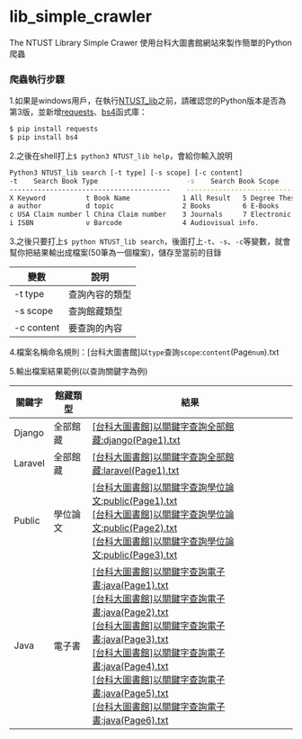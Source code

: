 # lib_simple_crawler

The NTUST Library Simple Crawer 使用台科大圖書館網站來製作簡單的Python爬蟲

### 爬蟲執行步驟
1.如果是windows用戶，在執行[NTUST_lib](/NTUST_lib)之前，請確認您的Python版本是否為第3版，並新增[requests](http://docs.python-requests.org/en/master/)、[bs4](https://www.crummy.com/software/BeautifulSoup/bs4/doc/)函式庫：
```sh
$ pip install requests
$ pip install bs4
```
2.之後在shell打上`$ python3 NTUST_lib help`，會給你輸入說明
```sh
Python3 NTUST_lib search [-t type] [-s scope] [-c content]
-t    Search Book Type                      -s    Search Book Scope
----------------------------------------    ----------------------------------
X Keyword          t Book Name             1 All Result   5 Degree Thesis
a author           d topic                 2 Books        6 E-Books
c USA Claim number l China Claim number    3 Journals     7 Electronic Journal
i ISBN             v Barcode               4 Audiovisual info.
```

3.之後只要打上`$ python NTUST_lib search`，後面打上`-t`、`-s`、`-c`等變數，就會幫你把結果輸出成檔案(50筆為一個檔案)，儲存至當前的目錄

| 變數 | 說明 |
| ------ | ------ |
| -t type | 查詢內容的類型 |
| -s scope | 查詢館藏類型 |
| -c content | 要查詢的內容 |

4.檔案名稱命名規則：[台科大圖書館]以`type`查詢`scope`:`content`(Page`num`).txt

5.輸出檔案結果範例(以查詢關鍵字為例)

| 關鍵字 | 館藏類型 |結果|
| ------ | ------ |------|
| Django | 全部館藏 |[[台科大圖書館]以關鍵字查詢全部館藏:django(Page1).txt][result-django]
| Laravel | 全部館藏 |[[台科大圖書館]以關鍵字查詢全部館藏:laravel(Page1).txt][result-laravel]
| Public | 學位論文 |[[台科大圖書館]以關鍵字查詢學位論文:public(Page1).txt][result-public1]<br />[[台科大圖書館]以關鍵字查詢學位論文:public(Page2).txt][result-public2]<br />[[台科大圖書館]以關鍵字查詢學位論文:public(Page3).txt][result-public3]
| Java | 電子書 |[[台科大圖書館]以關鍵字查詢電子書:java(Page1).txt][result-java1]<br />[[台科大圖書館]以關鍵字查詢電子書:java(Page2).txt][result-java2]<br />[[台科大圖書館]以關鍵字查詢電子書:java(Page3).txt][result-java3]<br />[[台科大圖書館]以關鍵字查詢電子書:java(Page4).txt][result-java4]<br />[[台科大圖書館]以關鍵字查詢電子書:java(Page5).txt][result-java5]<br />[[台科大圖書館]以關鍵字查詢電子書:java(Page6).txt][result-java6]

   [result-django]: </NTUST_lib/sample/[台科大圖書館]以關鍵字查詢全部館藏:django(Page1).txt>
   [result-laravel]: </NTUST_lib/sample/[台科大圖書館]以關鍵字查詢全部館藏:laravel(Page1).txt>
   [result-public1]: </NTUST_lib/sample/[台科大圖書館]以關鍵字查詢學位論文:public(Page1).txt>
   [result-public2]: </NTUST_lib/sample/[台科大圖書館]以關鍵字查詢學位論文:public(Page2).txt>
   [result-public3]: </NTUST_lib/sample/[台科大圖書館]以關鍵字查詢學位論文:public(Page3).txt>
   [result-java1]: </NTUST_lib/sample/[台科大圖書館]以關鍵字查詢電子書:java(Page1).txt>
   [result-java2]: </NTUST_lib/sample/[台科大圖書館]以關鍵字查詢電子書:java(Page2).txt>
   [result-java3]: </NTUST_lib/sample/[台科大圖書館]以關鍵字查詢電子書:java(Page3).txt>
   [result-java4]: </NTUST_lib/sample/[台科大圖書館]以關鍵字查詢電子書:java(Page4).txt>
   [result-java5]: </NTUST_lib/sample/[台科大圖書館]以關鍵字查詢電子書:java(Page5).txt>
   [result-java6]: </NTUST_lib/sample/[台科大圖書館]以關鍵字查詢電子書:java(Page6).txt>
